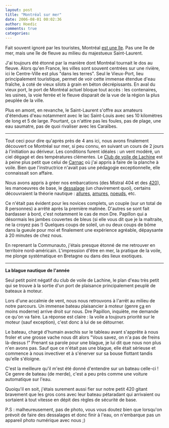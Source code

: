 ```yaml
---
layout: post
title: "Montréal sur mer"
date: 2006-08-01 00:02:36
author: Hoedic
comments: true
categories: 
---
```



Fait souvent ignoré par les touristes, Montréal [est une île](http://maps.google.com/?ie=UTF8&ll=45.5756,-73.730621&spn=0.474862,0.936584&om=1). Pas une île de mer, mais une île de fleuve au milieu du majestueux Saint-Laurent.

J'ai toujours été étonné par la manière dont Montréal tournait le dos au fleuve. Alors qu'en France, les villes sont souvent centrées sur une rivière, ici le Centre-Ville est plus "dans les terres". Seul le Vieux-Port, lieu principalement touristique, permet de voir cette immense étendue d'eau fraîche, à coté de vieux silots à grain en béton décrépissants. En aval du vieux port, le port de Montréal actuel bloque tout accès : les contenaires, les usines, la voie ferrée et le fleuve disparait de la vue de la région la plus peuplée de la ville.

Plus en amont, en revanche, le Saint-Laurent s'offre aux amateurs d'étendues d'eau notamment avec le lac Saint-Louis avec ses 10 kilomètres de long et 5 de large. Pourtant, ça n'attire pas les foules, pas de plage, une eau saumatre, pas de quoi rivaliser avec les Caraïbes.

***

Tout ceci pour dire qu'après près de 4 ans ici, nous avons finalement découvert ce Montréal sur mer, si peu connu, en suivant un cours de 2 jours à l'initiation au dériveur. Les conditions furent idéales : un vent modéré, un ciel dégagé et des températures clémentes. Le [Club de voile de Lachine](http://www.voilelachine.com/) est à peine plus petit que celui de [Carnac](http://www.yccarnac.com/) où j'ai appris à faire de la planche à voile. Bien que l'instructrice n'avait pas une pédagogie exceptionnelle, elle connaissait son affaire.

Nous avons appris à gréer nos embarcations (des Mistral 404 et des [420](http://fr.wikipedia.org/wiki/420_(bateau))), les manoeuvres de base, le [dessalage](http://permanent.cyconflans.free.fr/glossaire/glossaire.htm#d) (un chavirement quoi), certains découvraient la théorie nautique : [allures](http://fr.wikipedia.org/wiki/Allure_(marine)), [amures](http://fr.wikipedia.org/wiki/Amure), [noeuds](http://fr.wikipedia.org/wiki/N%C5%93ud_%28lien%29), etc.

Ce n'était pas évident pour les novices complets, un couple (sur un total de 8 personnes) a arrêté après la première matinée. D'autres se sont fait bardasser à bord, c'est notamment le cas de mon Dre. Papillon qui a désormais les jambes couvertes de bleus (si elle vous dit que je la maltraite, ne la croyez pas !) Quelques coups de soleil, un ou deux coups de bôme dans la gueule pour moi et finalement une expérience agréable, dépaysante à 20 minutes de chez nous.

En reprenant la Communauto, j'étais presque étonné de me retrouver en territoire nord-américain. L'impression d'être en mer, la pratique de la voile, me plonge systématique en Bretagne ou dans des lieux exotiques.

***

**La blague nautique de l'année**

Seul petit point négatif du club de voile de Lachine, le plan d'eau très petit qui se trouve à la sortie d'un port de plaisance principalement peuplé de bateaux à moteur.

Lors d'une accalmie de vent, nous nous retrouvons à l'arrêt au milieu de notre parcours. Un immense bateau plaisancier à moteur (genre [ça](http://www.mochicraft-yacht.com/ENG_modelli_74.htm) en moins moderne) arrive droit sur nous. Dre Papillon, inquiète, me demande ce qu'on va faire. La réponse est claire : la voile a toujours priorité sur le moteur (sauf exception), c'est donc à lui de se détourner.

Le bateau, chargé d'humain avachis sur le tableau avant s'apprête à nous froler et une grosse vache nous dit alors "Vous savez, on n'a pas de freins là-dessus !" Prenant sa parole pour une blague, je lui dit que nous non plus n'en avons pas. Sauf que ce n'était pas une blague, elle était sérieuse et commence à nous invectiver et à s'énerver sur sa bouse flottant tandis qu'elle s'éloigne.

C'est la meilleure qu'il m'est été donné d'entendre sur un bateau celle-ci ! Ce genre de bateau (de merde), c'est a peu près comme une voiture automatique sur l'eau.

Quoiqu'il en soit, j'étais surement aussi fier sur notre petit 420 gitant bravement que les gros cons avec leur bateau pétaradant qui arrivaient ou sortaient à tout vitesse en dépit des règles de sécurité de base.

P.S : malheureusement, pas de photo, vous vous doutez bien que lorsqu'on prévoit de faire des dessalages et donc finir à l'eau, on n'embarque pas un appareil photo numérique avec nous ;)